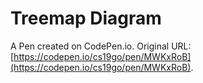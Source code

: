 # Treemap Diagram

A Pen created on CodePen.io. Original URL: [https://codepen.io/cs19go/pen/MWKxRoB](https://codepen.io/cs19go/pen/MWKxRoB).


